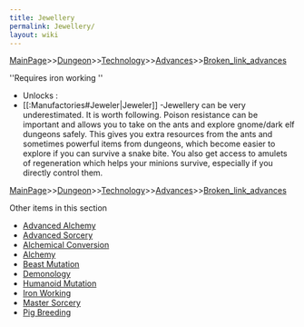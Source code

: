 ```yaml
---
title: Jewellery
permalink: Jewellery/
layout: wiki
---
```


[MainPage](/keeperrl_wiki/ "wikilink")>>[Dungeon](/keeperrl_wiki/Dungeon "wikilink")>>[Technology](/keeperrl_wiki/Technology "wikilink")>>[Advances](/keeperrl_wiki/Advances "wikilink")>>[Broken_link_advances](/keeperrl_wiki/Broken_link_advances "wikilink")

 
''Requires iron working
'' 
- Unlocks :
- [[:Manufactories#Jeweler|Jeweler]]
-Jewellery can be very underestimated. It is worth following. Poison resistance can be important and allows you to take on the ants and explore gnome/dark elf dungeons safely. This gives you extra resources from the ants and sometimes powerful items from dungeons, which become easier to explore if you can survive a snake bite. You also get access to amulets of regeneration which helps your minions survive, especially if you directly control them.

[MainPage](/keeperrl_wiki/ "wikilink")>>[Dungeon](/keeperrl_wiki/Dungeon "wikilink")>>[Technology](/keeperrl_wiki/Technology "wikilink")>>[Advances](/keeperrl_wiki/Advances "wikilink")>>[Broken_link_advances](/keeperrl_wiki/Broken_link_advances "wikilink")

Other items in this section
-    [Advanced Alchemy](/keeperrl_wiki/Advanced_Alchemy "wikilink")
-    [Advanced Sorcery](/keeperrl_wiki/Advanced_Sorcery "wikilink")
-    [Alchemical Conversion](/keeperrl_wiki/Alchemical_Conversion "wikilink")
-    [Alchemy](/keeperrl_wiki/Alchemy "wikilink")
-    [Beast Mutation](/keeperrl_wiki/Beast_Mutation "wikilink")
-    [Demonology](/keeperrl_wiki/Demonology "wikilink")
-    [Humanoid Mutation](/keeperrl_wiki/Humanoid_Mutation "wikilink")
-    [Iron Working](/keeperrl_wiki/Iron_Working "wikilink")
-    [Master Sorcery](/keeperrl_wiki/Master_Sorcery "wikilink")
-    [Pig Breeding](/keeperrl_wiki/Pig_Breeding "wikilink")
